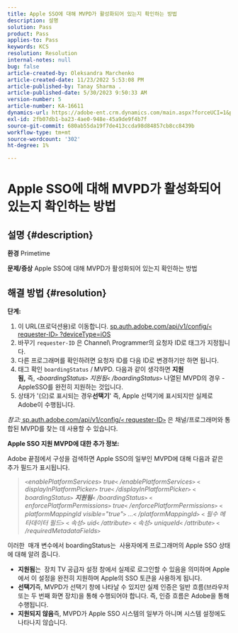 ```yaml
---
title: Apple SSO에 대해 MVPD가 활성화되어 있는지 확인하는 방법
description: 설명
solution: Pass
product: Pass
applies-to: Pass
keywords: KCS
resolution: Resolution
internal-notes: null
bug: false
article-created-by: Oleksandra Marchenko
article-created-date: 11/23/2022 5:53:08 PM
article-published-by: Tanay Sharma .
article-published-date: 5/30/2023 9:50:33 AM
version-number: 5
article-number: KA-16611
dynamics-url: https://adobe-ent.crm.dynamics.com/main.aspx?forceUCI=1&pagetype=entityrecord&etn=knowledgearticle&id=6021c6ae-576b-ed11-9561-6045bd006b25
exl-id: 2fb07db1-ba23-4ae0-948e-45a9de9f4b7f
source-git-commit: 680ab55da19f7de413ccda98d84857cb8cc8439b
workflow-type: tm+mt
source-wordcount: '302'
ht-degree: 1%

---
```


# Apple SSO에 대해 MVPD가 활성화되어 있는지 확인하는 방법

## 설명 {#description}

<b>환경</b>
Primetime


<b>문제/증상</b>
Apple SSO에 대해 MVPD가 활성화되어 있는지 확인하는 방법


## 해결 방법 {#resolution}

<b>단계:</b>
1. 이 URL(프로덕션용)로 이동합니다. [sp.auth.adobe.com/api/v1/config/`<` requester-ID`>` ?deviceType=iOS](http://sp.auth.adobe.com/api/v1/config/ABC?deviceType=iOS)
2. 바꾸기 `requester-ID` 은 Channel\ Programmer의 요청자 ID로 태그가 지정됩니다.
3. 다른 프로그래머를 확인하려면 요청자 ID를 다음 ID로 변경하기만 하면 됩니다.
4. 태그 확인 `boardingStatus` /<b> </b>MVPD. 다음과 같이 생각하면 <b>지원됨,</b> 즉, *`<`boardingStatus`>` 지원됨`<` /boardingStatus`>`* 나열된 MVPD의 경우 - AppleSSO를 완전히 지원하는 것입니다.
5. 상태가 &#39;(으)로 표시되는 경우<b>선택기</b>&#39; 즉, Apple 선택기에 표시되지만 실제로 Adobe이 수행됩니다.


*참고:*[ sp.auth.adobe.com/api/v1/config/`<` requester-ID`>`](http://sp.auth.adobe.com/api/v1/config/ABC?deviceType=iOS) 은 채널/프로그래머와 통합된 MVPD를 찾는 데 사용할 수 있습니다.

<b>Apple SSO 지원 MVPD에 대한 추가 정보:</b>

Adobe 끝점에서 구성을 검색하면 Apple SSO의 일부인 MVPD에 대해 다음과 같은 추가 필드가 표시됩니다.


> *`<`enablePlatformServices`>` true`<` /enablePlatformServices`>`
> `<` displayInPlatformPicker`>` true`<` /displayInPlatformPicker`>`
> `<` boardingStatus`>` <b>지원됨</b>`<` /boardingStatus`>`
> `<` enforcePlatformPermissions`>` true`<` /enforcePlatformPermissions`>`
> `<` platformMappingId visible=&quot;true&quot;`>` ...`<` /platformMappingId`>`
> `<` 필수 메타데이터 필드`>`
> `<` 속성`>` uid`<` /attribute`>`
> `<` 속성`>` uniqueId`<` /attribute`>`
> `<` /requiredMetadataFields`>`*


이러한 &#x200B; 매개 변수에서 boardingStatus는 &#x200B; 사용자에게 프로그래머의 Apple SSO 상태에 대해 알려 줍니다.

- <b>지원됨</b>는 &#x200B; 장치 TV 공급자 설정 창에서 실제로 로그인할 수 있음을 의미하며 Apple에서 이 설정을 완전히 지원하며 Apple의 SSO 토큰을 사용하게 됩니다.
- <b>선택기</b>즉&#x200B;, MVPD가 선택기 창에 나타날 수 있지만 실제 인증은 일반 흐름(브라우저 또는 두 번째 화면 장치)을 통해 수행되어야 합니다. 즉, 인증 흐름은 Adobe을 통해 수행됩니다.
- <b>지원되지 않음</b>즉&#x200B;, MVPD가 Apple SSO 시스템의 일부가 아니며 시스템 설정에도 나타나지 않습니다.
